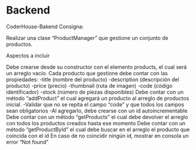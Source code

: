# Backend
CoderHouse-Bakend
Consigna:

Realizar una clase “ProductManager” que gestione un conjunto de productos.

Aspectos a incluir

Debe crearse desde su constructor con el elemento products, el cual será un arreglo vacío.
Cada producto que gestione debe contar con las propiedades:
-title (nombre del producto)
-description (descripción del producto)
-price (precio)
-thumbnail (ruta de imagen)
-code (código identificador)
-stock (número de piezas disponibles)
Debe contar con un método “addProduct” el cual agregará un producto al arreglo de productos inicial.
-Validar que no se repita el campo “code” y que todos los campos sean obligatorios
-Al agregarlo, debe crearse con un id autoincrementable
Debe contar con un método “getProducts” el cual debe devolver el arreglo con todos los productos creados hasta ese momento
Debe contar con un método “getProductById” el cual debe buscar en el arreglo el producto que coincida con el id
En caso de no coincidir ningún id, mostrar en consola un error “Not found”


